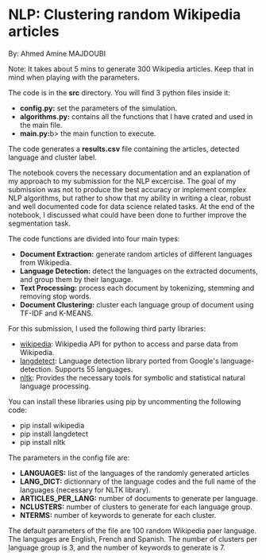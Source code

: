 # NLP: Clustering random Wikipedia articles
By: Ahmed Amine MAJDOUBI

Note: It takes about 5 mins to generate 300 Wikipedia articles. Keep that in mind when playing with the parameters.

The code is in the <b>src</b> directory. You will find 3 python files inside it:
- <b>config.py:</b> set the parameters of the simulation.
- <b>algorithms.py:</b> contains all the functions that I have crated and used in the main file.
- <b>main.py:</b>b> the main function to execute.

The code generates a <b>results.csv</b> file containing the articles, detected language and cluster label.

The notebook covers the necessary documentation and an explanation of my approach to my submission for the NLP excercise. The goal of my submission was not to produce the best accuracy or implement complex NLP algorithms, but rather to show that my ability in writing a clear, robust and well documented code for data science related tasks. At the end of the notebook, I discussed what could have been done to further improve the segmentation task.

The code functions are divided into four main types:
- <b>Document Extraction:</b> generate random articles of different languages from Wikipedia.
- <b>Language Detection:</b> detect the languages on the extracted documents, and group them by their language.
- <b>Text Processing:</b> process each document by tokenizing, stemming and removing stop words.
- <b>Document Clustering:</b> cluster each language group of document using TF-IDF and K-MEANS.

For this submission, I used the following third party libraries:
- <a href ='https://pypi.org/project/wikipedia/'>wikipedia</a>: Wikipedia API for python to access and parse data from Wikipedia.
- <a href ='https://pypi.org/project/langdetect/'>langdetect</a>: Language detection library ported from Google's language-detection. Supports 55 languages.
- <a href ='https://www.nltk.org/'>nltk</a>: Provides the necessary tools for symbolic and statistical natural language processing.

You can install these libraries using pip by uncommenting the following code:
  - pip install wikipedia
  - pip install langdetect
  - pip install nltk
  
The parameters in the config file are:
- <b>LANGUAGES:</b> list of the languages of the randomly generated articles
- <b>LANG_DICT:</b> dictionnary of the language codes and the full name of the languages (necessary for NLTK library).
- <b>ARTICLES_PER_LANG:</b> number of documents to generate per language.
- <b>NCLUSTERS:</b> number of clusters to generate for each language group.
- <b>NTERMS:</b> number of keywords to generate for each cluster.

The default parameters of the file are 100 random Wikipedia paer language. The languages are English, French and Spanish. The number of clusters per language group is 3, and the number of keywords to generate is 7.

